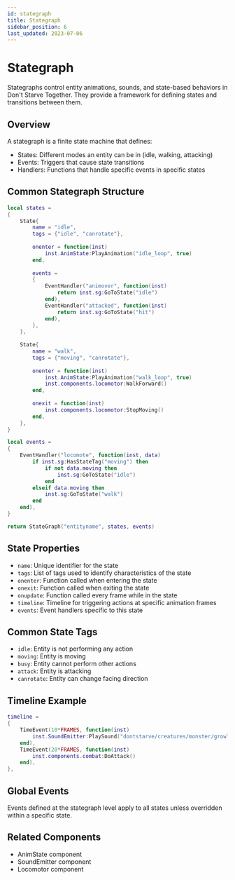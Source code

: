 ```yaml
---
id: stategraph
title: Stategraph
sidebar_position: 6
last_updated: 2023-07-06
---
```


# Stategraph

Stategraphs control entity animations, sounds, and state-based behaviors in Don't Starve Together. They provide a framework for defining states and transitions between them.

## Overview

A stategraph is a finite state machine that defines:
- States: Different modes an entity can be in (idle, walking, attacking)
- Events: Triggers that cause state transitions
- Handlers: Functions that handle specific events in specific states

## Common Stategraph Structure

```lua
local states = 
{
    State{
        name = "idle",
        tags = {"idle", "canrotate"},
        
        onenter = function(inst)
            inst.AnimState:PlayAnimation("idle_loop", true)
        end,
        
        events = 
        {
            EventHandler("animover", function(inst) 
                return inst.sg:GoToState("idle") 
            end),
            EventHandler("attacked", function(inst) 
                return inst.sg:GoToState("hit") 
            end),
        },
    },
    
    State{
        name = "walk",
        tags = {"moving", "canrotate"},
        
        onenter = function(inst)
            inst.AnimState:PlayAnimation("walk_loop", true)
            inst.components.locomotor:WalkForward()
        end,
        
        onexit = function(inst)
            inst.components.locomotor:StopMoving()
        end,
    },
}

local events = 
{
    EventHandler("locomote", function(inst, data)
        if inst.sg:HasStateTag("moving") then
            if not data.moving then
                inst.sg:GoToState("idle")
            end
        elseif data.moving then
            inst.sg:GoToState("walk")
        end
    end),
}

return StateGraph("entityname", states, events)
```

## State Properties

- `name`: Unique identifier for the state
- `tags`: List of tags used to identify characteristics of the state
- `onenter`: Function called when entering the state
- `onexit`: Function called when exiting the state
- `onupdate`: Function called every frame while in the state
- `timeline`: Timeline for triggering actions at specific animation frames
- `events`: Event handlers specific to this state

## Common State Tags

- `idle`: Entity is not performing any action
- `moving`: Entity is moving
- `busy`: Entity cannot perform other actions
- `attack`: Entity is attacking
- `canrotate`: Entity can change facing direction

## Timeline Example

```lua
timeline = 
{
    TimeEvent(10*FRAMES, function(inst) 
        inst.SoundEmitter:PlaySound("dontstarve/creatures/monster/growl") 
    end),
    TimeEvent(20*FRAMES, function(inst) 
        inst.components.combat:DoAttack() 
    end),
},
```

## Global Events

Events defined at the stategraph level apply to all states unless overridden within a specific state.

## Related Components

- AnimState component
- SoundEmitter component
- Locomotor component 
